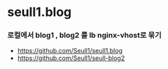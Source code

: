 # seull1.blog
### 로컬에서 blog1 , blog2 를 lb nginx-vhost로 묶기
- https://github.com/Seull1/seull1.blog
- https://github.com/Seull1/seull-blog2
